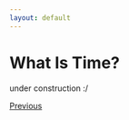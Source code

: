 ```yaml
---
layout: default
---
```


# What Is Time?

under construction :/

<div class="pagination">
  <a href="{{ '/Phys/WP/what_content.html' | relative_url }}" class="prev-button">Previous</a>
</div>